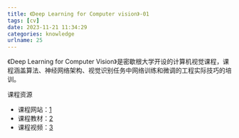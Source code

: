 ```yaml
---
title: 《Deep Learning for Computer vision》-01
tags: [cv]
date: 2023-11-21 11:34:29
categories: knowledge
urlname: 25
---
```



《Deep Learning for Computer Vision》是密歇根大学开设的计算机视觉课程，课程涵盖算法、神经网络架构、视觉识别任务中网络训练和微调的工程实际技巧的培训。

课程资源
 - 课程网站：[1]
 - 课程教材：[2]
 - 课程视频：[3]













[1]: https://web.eecs.umich.edu/~justincj/teaching/eecs498/WI2022/
[2]: https://www.deeplearningbook.org/
[3]: https://www.youtube.com/watch?v=YnQJTfbwBM8&list=PL5-TkQAfAZFbzxjBHtzdVCWE0Zbhomg7r